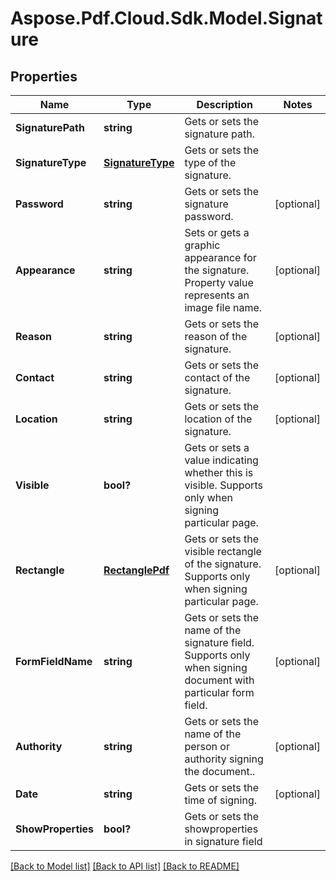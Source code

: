 ﻿# Aspose.Pdf.Cloud.Sdk.Model.Signature


## Properties

Name | Type | Description | Notes
------------ | ------------- | ------------- | -------------
**SignaturePath** | **string** | Gets or sets the signature path. | 
**SignatureType** | [**SignatureType**](SignatureType.md) | Gets or sets the type of the signature. | 
**Password** | **string** | Gets or sets the signature password. | [optional] 
**Appearance** | **string** | Sets or gets a graphic appearance for the signature. Property value represents an image file name. | [optional] 
**Reason** | **string** | Gets or sets the reason of the signature. | [optional] 
**Contact** | **string** | Gets or sets the contact of the signature. | [optional] 
**Location** | **string** | Gets or sets the location of the signature. | [optional] 
**Visible** | **bool?** | Gets or sets a value indicating whether this  is visible. Supports only when signing particular page. | 
**Rectangle** | [**RectanglePdf**](RectanglePdf.md) | Gets or sets the visible rectangle of the signature. Supports only when signing particular page. | [optional] 
**FormFieldName** | **string** | Gets or sets the name of the signature field. Supports only when signing document with particular form field. | [optional] 
**Authority** | **string** | Gets or sets the name of the person or authority signing the document.. | [optional] 
**Date** | **string** | Gets or sets the time of signing. | [optional] 
**ShowProperties** | **bool?** | Gets or sets the showproperties in signature field | 

[[Back to Model list]](../README.md#documentation-for-models) [[Back to API list]](../README.md#documentation-for-api-endpoints) [[Back to README]](../README.md)

